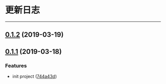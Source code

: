 # 更新日志
<!-- {.md} -->

----
<!-- {.md} -->

## [0.1.2](https://github.com/DevinShi2019/sdf-ui/compare/v0.1.1...v0.1.2) (2019-03-19)
<!-- {.md} -->



## [0.1.1](https://github.com/DevinShi2019/sdf-ui/compare/744a43d...v0.1.1) (2019-03-18)
<!-- {.md} -->


### Features
<!-- {.md} -->

* init project ([744a43d](https://github.com/DevinShi2019/sdf-ui/commit/744a43d))
<!-- {.md} -->

